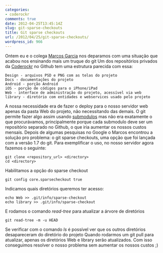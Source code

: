 ```yaml
---
categories:
- coderockr
comments: true
date: 2012-04-25T13:45:14Z
slug: git-sparse-checkouts
title: Git sparse checkouts
url: /2012/04/25/git-sparse-checkouts/
wordpress_id: 966
---
```


Ontem eu e o colega [Marcos Garcia](http://twitter.com/msilvagarcia) nos deparamos com uma situação que acabou nos ensinando mais um truque do git
Um dos repositórios privados da [Coderockr](http://www.coderockr.com) no Github tem uma estrutura parecida com essa:

```
Design - arquivos PSD e PNG com as telas do projeto
Docs - documentações do projeto
Android - porção Android 
iOS - porção de códigos para o iPhone/iPad
Web - interface de administração do projeto, acessível via web
library - diretório com entidades e webservices usado pelo projeto
```

A nossa necessidade era de fazer o deploy para o nosso servidor web apenas da pasta Web do projeto, não necessitando das demais. O git permite fazer algo assim usando [submodulos](http://help.github.com/submodules/) mas não era exatamente o que procurávamos, principalmente porque cada submodulo deve ser um repositório separado no Github, o que iria aumentar os nossos custos mensais.
Depois de algumas pesquisas no Google o Marcos encontrou a solução pro problema: o git sparse checkouts, uma opção que foi lançada com a versão 1.7 do git. 
Para exemplificar o uso, no nosso servidor agora fazemos o seguinte:

```
git clone <repository_url> <directory>
cd <directory>
```

Habilitamos a opção do sparse checkout

```
git config core.sparsecheckout true
```

Indicamos quais diretórios queremos ter acesso:

```
echo Web >> .git/info/sparse-checkout
echo library >> .git/info/sparse-checkout
```

E rodamos o comando _read-tree_ para atualizar a árvore de diretórios 

```
git read-tree -m -u HEAD
```

Se verificar com o comando _ls_ é possível ver que os outros diretórios desapareceram do diretório do projeto
Quando rodarmos um git pull para atualizar, apenas os diretórios Web e library serão atualizados.
Com isso conseguimos resolver o nosso problema sem aumentar os nossos custos ;)
